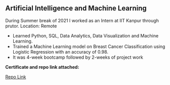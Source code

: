 <H2>Artificial Intelligence and Machine Learning</H2>

During Summer break of 2021 I worked as an Intern at IIT Kanpur through prutor. Location: Remote
<ul>
  <li>Learned Python, SQL, Data Analytics, Data Visualization and Machine Learning.</li>
  <li>Trained a Machine Learning model on Breast Cancer Classification using Logistic Regression with an accuracy of 0.98.</li>
  <li>It was 4-week bootcamp followed by 2-weeks of project work</li>
</ul>

<b>Certificate and repo link attached:</b>

<a href="https://github.com/Aayushyaverma/Poject-IIT-K-Breast-Cancer-Classification-and-Prediction">Repo Link</a>

